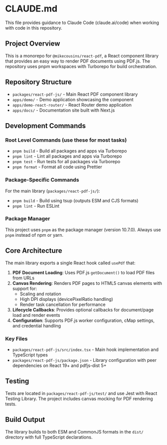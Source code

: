 # CLAUDE.md

This file provides guidance to Claude Code (claude.ai/code) when working with code in this repository.

## Project Overview

This is a monorepo for `@mikecousins/react-pdf`, a React component library that provides an easy way to render PDF documents using PDF.js. The repository uses pnpm workspaces with Turborepo for build orchestration.

## Repository Structure

- `packages/react-pdf-js/` - Main React PDF component library
- `apps/demo/` - Demo application showcasing the component
- `apps/demo-react-router/` - React Router demo application  
- `apps/docs/` - Documentation site built with Next.js

## Development Commands

### Root Level Commands (use these for most tasks)
- `pnpm build` - Build all packages and apps via Turborepo
- `pnpm lint` - Lint all packages and apps via Turborepo
- `pnpm test` - Run tests for all packages via Turborepo
- `pnpm format` - Format all code using Prettier

### Package-Specific Commands
For the main library (`packages/react-pdf-js/`):
- `pnpm build` - Build using tsup (outputs ESM and CJS formats)
- `pnpm lint` - Run ESLint

### Package Manager
This project uses `pnpm` as the package manager (version 10.7.0). Always use `pnpm` instead of npm or yarn.

## Core Architecture

The main library exports a single React hook called `usePdf` that:

1. **PDF Document Loading**: Uses PDF.js `getDocument()` to load PDF files from URLs
2. **Canvas Rendering**: Renders PDF pages to HTML5 canvas elements with support for:
   - Scaling and rotation
   - High DPI displays (devicePixelRatio handling)
   - Render task cancellation for performance
3. **Lifecycle Callbacks**: Provides optional callbacks for document/page load and render events
4. **Configuration**: Supports PDF.js worker configuration, cMap settings, and credential handling

### Key Files
- `packages/react-pdf-js/src/index.tsx` - Main hook implementation and TypeScript types
- `packages/react-pdf-js/package.json` - Library configuration with peer dependencies on React 19+ and pdfjs-dist 5+

## Testing

Tests are located in `packages/react-pdf-js/test/` and use Jest with React Testing Library. The project includes canvas mocking for PDF rendering tests.

## Build Output

The library builds to both ESM and CommonJS formats in the `dist/` directory with full TypeScript declarations.